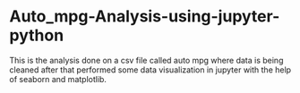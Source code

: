 # Auto_mpg-Analysis-using-jupyter-python
This is the analysis done on a csv file called auto mpg where data is being cleaned after that performed some data visualization in jupyter with the help of seaborn and matplotlib.

